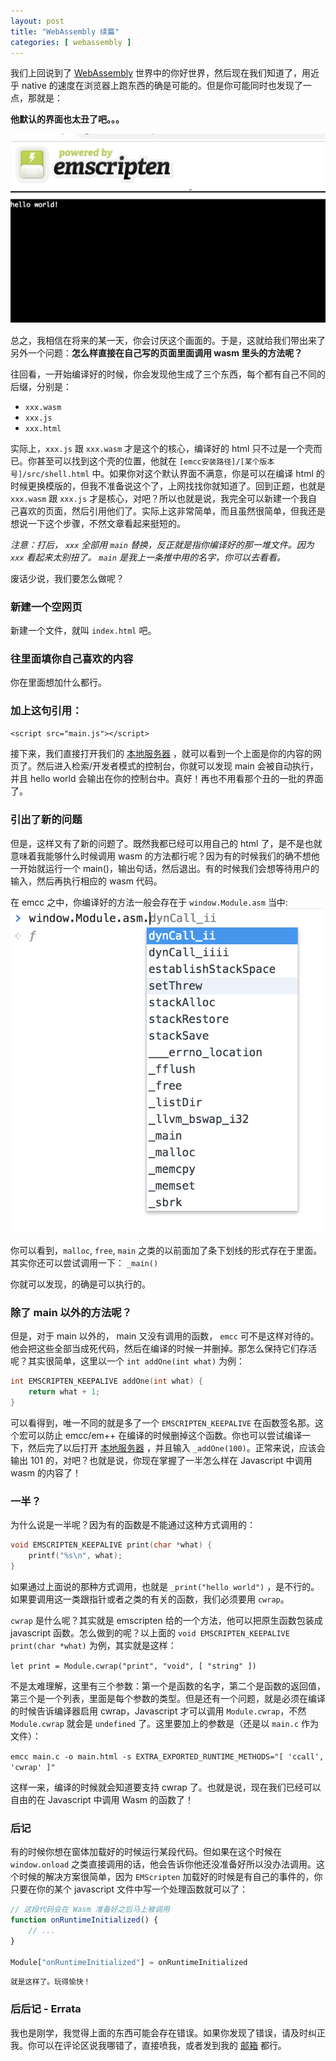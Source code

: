 ```yaml
---
layout: post
title: "WebAssembly 续篇"
categories: [ webassembly ]
---
```


我们上回说到了 [WebAssembly](https://webassembly.org) 世界中的你好世界，然后现在我们知道了，用近乎 native 的速度在浏览器上跑东西的确是可能的。但是你可能同时也发现了一点，那就是：

**他默认的界面也太丑了吧。。。**

![丑恶的界面](/assets/ugly_interface.png)

总之，我相信在将来的某一天，你会讨厌这个画面的。于是，这就给我们带出来了另外一个问题：**怎么样直接在自己写的页面里面调用 wasm 里头的方法呢？**

往回看，一开始编译好的时候，你会发现他生成了三个东西，每个都有自己不同的后缀，分别是：
- `xxx.wasm`
- `xxx.js`
- `xxx.html`

实际上，`xxx.js` 跟 `xxx.wasm` 才是这个的核心，编译好的 html 只不过是一个壳而已。你甚至可以找到这个壳的位置，他就在 `[emcc安装路径]/[某个版本号]/src/shell.html` 中。如果你对这个默认界面不满意，你是可以在编译 html 的时候更换模版的，但我不准备说这个了，上网找找你就知道了。回到正题，也就是`xxx.wasm` 跟 `xxx.js` 才是核心，对吧？所以也就是说，我完全可以新建一个我自己喜欢的页面，然后引用他们了。实际上这非常简单，而且虽然很简单，但我还是想说一下这个步骤，不然文章看起来挺短的。

_注意：打后， `xxx` 全部用 `main` 替换，反正就是指你编译好的那一堆文件。因为 `xxx` 看起来太别扭了。 `main` 是我上一条推中用的名字，你可以去看看。_

废话少说，我们要怎么做呢？

### 新建一个空网页
新建一个文件，就叫 `index.html` 吧。

### 往里面填你自己喜欢的内容
你在里面想加什么都行。

### 加上这句引用：
`<script src="main.js"></script>`

接下来，我们直接打开我们的 [本地服务器](http://127.0.0.1:8080) ，就可以看到一个上面是你的内容的网页了。然后进入检索/开发者模式的控制台，你就可以发现 main 会被自动执行，并且 hello world 会输出在你的控制台中。真好！再也不用看那个丑的一批的界面了。

### 引出了新的问题
但是，这样又有了新的问题了。既然我都已经可以用自己的 html 了，是不是也就意味着我能够什么时候调用 wasm 的方法都行呢？因为有的时候我们的确不想他一开始就运行一个 main()，输出句话，然后退出。有的时候我们会想等待用户的输入，然后再执行相应的 wasm 代码。

在 emcc 之中，你编译好的方法一般会存在于 `window.Module.asm` 当中:
![补全](/assets/autocomplete.png)

你可以看到，`malloc`, `free`, `main` 之类的以前面加了条下划线的形式存在于里面。其实你还可以尝试调用一下：
`_main()`

你就可以发现，的确是可以执行的。

### 除了 main 以外的方法呢？
但是，对于 main 以外的， main 又没有调用的函数， `emcc` 可不是这样对待的。他会把这些全部当成死代码，然后在编译的时候一并删掉。那怎么保持它们存活呢？其实很简单，这里以一个 `int addOne(int what)` 为例：

```c
int EMSCRIPTEN_KEEPALIVE addOne(int what) {
    return what + 1;
}
```

可以看得到，唯一不同的就是多了一个 `EMSCRIPTEN_KEEPALIVE` 在函数签名那。这个宏可以防止 emcc/em++ 在编译的时候删掉这个函数。你也可以尝试编译一下，然后完了以后打开 [本地服务器](http://127.0.0.1:8080) ，并且输入 `_addOne(100)`。正常来说，应该会输出 101 的，对吧？也就是说，你现在掌握了一半怎么样在 Javascript 中调用 wasm 的内容了！

### 一半？
为什么说是一半呢？因为有的函数是不能通过这种方式调用的：
```c
void EMSCRIPTEN_KEEPALIVE print(char *what) {
    printf("%s\n", what);
}
```
如果通过上面说的那种方式调用，也就是 `_print("hello world")` ，是不行的。如果要调用这一类跟指针或者之类的有关的函数，我们必须要用 `cwrap`。

`cwrap` 是什么呢？其实就是 emscripten 给的一个方法，他可以把原生函数包装成 javascript 函数。怎么做到的呢？以上面的 `void EMSCRIPTEN_KEEPALIVE print(char *what)` 为例，其实就是这样：

`let print = Module.cwrap("print", "void", [ "string" ])`

不是太难理解，这里有三个参数：第一个是函数的名字，第二个是函数的返回值，第三个是一个列表，里面是每个参数的类型。但是还有一个问题，就是必须在编译的时候告诉编译器启用 cwrap，Javascript 才可以调用 `Module.cwrap`，不然 `Module.cwrap` 就会是 `undefined` 了。这里要加上的参数是（还是以 `main.c` 作为文件）：

`emcc main.c -o main.html -s EXTRA_EXPORTED_RUNTIME_METHODS="[ 'ccall', 'cwrap' ]"`

这样一来，编译的时候就会知道要支持 cwrap 了。也就是说，现在我们已经可以自由的在 Javascript 中调用 Wasm 的函数了！

### 后记
有的时候你想在窗体加载好的时候运行某段代码。但如果在这个时候在 `window.onload` 之类直接调用的话，他会告诉你他还没准备好所以没办法调用。这个时候的解决方案很简单，因为 `EMScripten` 加载好的时候是有自己的事件的，你只要在你的某个 javascript 文件中写一个处理函数就可以了：

```javascript
// 这段代码会在 Wasm 准备好之后马上被调用
function onRuntimeInitialized() {
    // ...
}

Module["onRuntimeInitialized"] = onRuntimeInitialized
```

<small>就是这样了。玩得愉快！</small>


### 后后记 - Errata
我也是刚学，我觉得上面的东西可能会存在错误。如果你发现了错误，请及时纠正我。你可以在评论区说我哪错了，直接喷我，或者发到我的 [邮箱](mailto:potion@live.cn) 都行。

